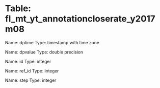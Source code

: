 Table: fl_mt_yt_annotationcloserate_y2017m08
============================================

Name: dptime
Type: timestamp with time zone

Name: dpvalue
Type: double precision

Name: id
Type: integer

Name: ref_id
Type: integer

Name: step
Type: integer

